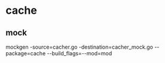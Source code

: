 # cache

## mock

mockgen -source=cacher.go -destination=cacher_mock.go --package=cache --build_flags=--mod=mod
